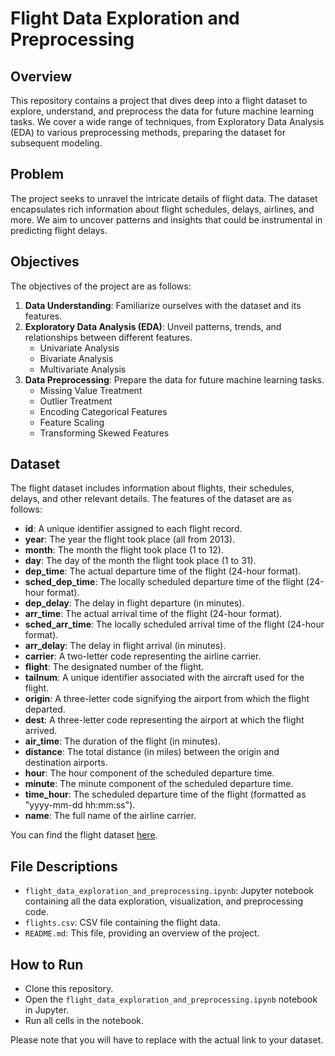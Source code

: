
# Flight Data Exploration and Preprocessing

## Overview
This repository contains a project that dives deep into a flight dataset to explore, understand, and preprocess the data for future machine learning tasks. We cover a wide range of techniques, from Exploratory Data Analysis (EDA) to various preprocessing methods, preparing the dataset for subsequent modeling.

## Problem
The project seeks to unravel the intricate details of flight data. The dataset encapsulates rich information about flight schedules, delays, airlines, and more. We aim to uncover patterns and insights that could be instrumental in predicting flight delays.

## Objectives
The objectives of the project are as follows:

1. __Data Understanding__: Familiarize ourselves with the dataset and its features.
2. __Exploratory Data Analysis (EDA)__: Unveil patterns, trends, and relationships between different features.
   - Univariate Analysis
   - Bivariate Analysis
   - Multivariate Analysis
3. __Data Preprocessing__: Prepare the data for future machine learning tasks.
   - Missing Value Treatment
   - Outlier Treatment
   - Encoding Categorical Features
   - Feature Scaling
   - Transforming Skewed Features

## Dataset
The flight dataset includes information about flights, their schedules, delays, and other relevant details. The features of the dataset are as follows:

- __id__: A unique identifier assigned to each flight record.
- __year__: The year the flight took place (all from 2013).
- __month__: The month the flight took place (1 to 12).
- __day__: The day of the month the flight took place (1 to 31).
- __dep_time__: The actual departure time of the flight (24-hour format).
- __sched_dep_time__: The locally scheduled departure time of the flight (24-hour format).
- __dep_delay__: The delay in flight departure (in minutes).
- __arr_time__: The actual arrival time of the flight (24-hour format).
- __sched_arr_time__: The locally scheduled arrival time of the flight (24-hour format).
- __arr_delay__: The delay in flight arrival (in minutes).
- __carrier__: A two-letter code representing the airline carrier.
- __flight__: The designated number of the flight.
- __tailnum__: A unique identifier associated with the aircraft used for the flight.
- __origin__: A three-letter code signifying the airport from which the flight departed.
- __dest__: A three-letter code representing the airport at which the flight arrived.
- __air_time__: The duration of the flight (in minutes).
- __distance__: The total distance (in miles) between the origin and destination airports.
- __hour__: The hour component of the scheduled departure time.
- __minute__: The minute component of the scheduled departure time.
- __time_hour__: The scheduled departure time of the flight (formatted as "yyyy-mm-dd hh:mm:ss").
- __name__: The full name of the airline carrier.

You can find the flight dataset [here](https://github.com/FarzadNekouee/Flight-EDA-to-Preprocessing/blob/master/flights.csv).

## File Descriptions
- `flight_data_exploration_and_preprocessing.ipynb`: Jupyter notebook containing all the data exploration, visualization, and preprocessing code.
- `flights.csv`: CSV file containing the flight data.
- `README.md`: This file, providing an overview of the project.

## How to Run
- Clone this repository.
- Open the `flight_data_exploration_and_preprocessing.ipynb` notebook in Jupyter.
- Run all cells in the notebook.

Please note that you will have to replace <link to your dataset> with the actual link to your dataset.
